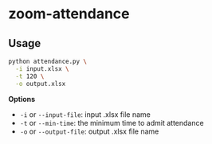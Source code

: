 # zoom-attendance

## Usage

``` bash
python attendance.py \
  -i input.xlsx \
  -t 120 \
  -o output.xlsx
```

**Options**

- `-i` or `--input-file`: input .xlsx file name
- `-t` or `--min-time`: the minimum time to admit attendance
- `-o` or `--output-file`: output .xlsx file name
